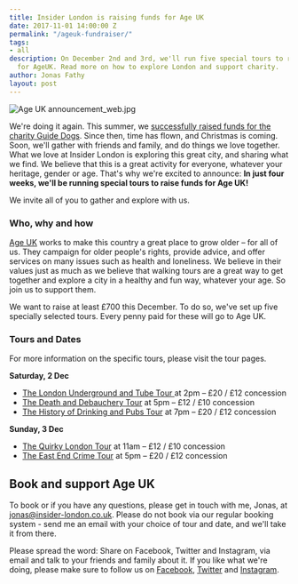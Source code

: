 ```yaml
---
title: Insider London is raising funds for Age UK
date: 2017-11-01 14:00:00 Z
permalink: "/ageuk-fundraiser/"
tags:
- all
description: On December 2nd and 3rd, we'll run five special tours to raise funds
  for AgeUK. Read more on how to explore London and support charity.
author: Jonas Fathy
layout: post
---
```


![Age UK announcement_web.jpg](/uploads/Age%20UK%20announcement_web.jpg)

We're doing it again. This summer, we <a href= "www.insider-london.co.uk/guide-dogs-fundraiser-event/">successfully raised funds for the charity Guide Dogs</a>. Since then, time has flown, and Christmas is coming. Soon, we'll gather with friends and family, and do things we love together. What we love at Insider London is exploring this great city, and sharing what we find. We believe that this is a great activity for everyone, whatever your heritage, gender or age. That's why we're excited to announce: **In just four weeks, we'll be running special tours to raise funds for Age UK!**

We invite all of you to gather and explore with us.

### Who, why and how

[Age UK](ageuk.org.uk) works to make this country a great place to grow older – for all of us. They campaign for older people's rights, provide advice, and offer services on many issues such as health and loneliness. We believe in their values just as much as we believe that walking tours are a great way to get together and explore a city in a healthy and fun way, whatever your age. So join us to support them.

We want to raise at least £700 this December. To do so, we've set up five specially selected tours. Every penny paid for these will go to Age UK.

### Tours and Dates

For more information on the specific tours, please visit the tour pages.

**Saturday, 2 Dec**

<ul>
<li> <a href="https://www.insider-london.co.uk/tours/london-underground-and-tube-tour/">The London Underground and Tube Tour </a> at 2pm  – £20 / £12 concession</li>
<li> <a href="https://www.insider-london.co.uk/tours/the-death-and-debauchery-tour/">The Death and Debauchery Tour</a> at 5pm – £12 / £10 concession</li>
<li> <a href= "(https://www.insider-london.co.uk/tours/history-of-drinking-and-pubs/)">The History of Drinking and Pubs Tour</a> at 7pm – £20 / £12 concession</li>
</ul>

**Sunday, 3 Dec**

<ul>
<li> <a href="https://www.insider-london.co.uk/tours/quirky-tour/">The Quirky London Tour</a> at 11am – £12 / £10 concession</li>
<li> <a href="https://www.insider-london.co.uk/tours/tour-of-east-end-gangs-crimes-and-hasher-times/">The East End Crime Tour</a> at 5pm – £20 / £12 concession </li>
</ul>


## Book and support Age UK

To book or if you have any questions, please get in touch with me, Jonas, at [jonas@insider-london.co.uk](mailto:jonas@insider-london.co.uk). Please do not book via our regular booking system - send me an email with your choice of tour and date, and we'll take it from there.

Please spread the word: Share on Facebook, Twitter and Instagram,  via email and talk to your friends and family about it. If you like what we're doing, please make sure to follow us on [Facebook](http://www.facebook.com/insiderlondon), [Twitter](https://twitter.com/insiderlondon) and [Instagram](https://www.instagram.com/insiderlondontours/).

